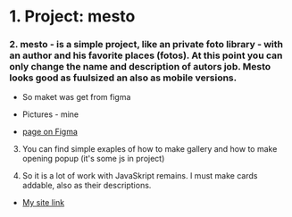 # 1. Project: mesto

### 2. mesto - is a simple project, like an private foto library - with an author and his favorite places (fotos). At this point you can only change the name and description of autors job. Mesto looks good as fuulsized an also as mobile versions.

* So maket was get from figma
* Pictures - mine

* [page on Figma](https://www.figma.com/file/2cn9N9jSkmxD84oJik7xL7/JavaScript.-Sprint-4?node-id=0%3A1)

3. You can find simple exaples of how to make gallery and how to make opening popup (it's some js in project)

4. So it is a lot of work with JavaSkript remains. I must make cards addable, also as their descriptions.

* [My site link](https://stereojim.github.io/mesto/)


